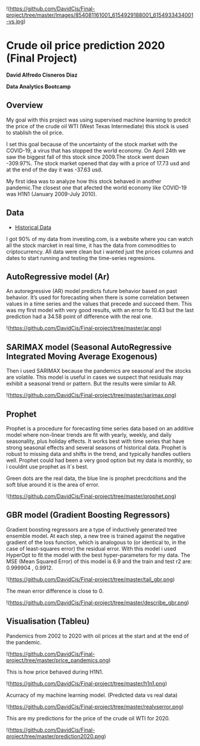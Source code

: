 !(https://github.com/DavidCis/Final-project/tree/master/Images/854081161001_6154929188001_6154933434001-vs.jpg)

# Crude oil price prediction 2020 (Final Project)

**David Alfredo Cisneros Diaz**

**Data Analytics Bootcamp**


## Overview

My goal with this project was using supervised machine learning to predcit the price of the crude oil WTI (West Texas Intermediate) this stock is used to stablish the oil price.

I set this goal because of the uncertainty of the stock market with the COVID-19, a virus that has stopped the world economy. On April 24th we saw the biggest fall of this stock since 2009.The stock went down -309.97%. The stock market opened that day with a price of 17.73 usd and at the end of the day it was -37.63 usd.

My first idea was to analyze how this stock behaved in another pandemic.The closest one that afected the world economy like COVID-19 was H1N1 (January 2009-July 2010).


##
## Data

* [Historical Data](https://mx.investing.com/commodities/crude-oil-historical-data)

I got 90% of my data from investing.com, is a website where you can watch all the stock marcket in real time, it has the data from commodities to criptocurrency.
All data were clean but i wanted just the prices columns and dates to start running and testing the time-series regresions.


##
## AutoRegressive model (Ar)

An autoregressive (AR) model predicts future behavior based on past behavior. It’s used for forecasting when there is some correlation between values in a time series and the values that precede and succeed them.
This was my first model with very good results, with an error fo 10.43 but the last prediction had a 34.58 point of difference with the real one.

!(https://github.com/DavidCis/Final-project/tree/master/ar.png)


##
## SARIMAX model (Seasonal AutoRegressive Integrated Moving Average Exogenous)

Then i used SARIMAX because the pandemics are seasonal and the stocks are volatile. This model is useful in cases we suspect that residuals may exhibit a seasonal trend or pattern.
But the results were similar to AR.

!(https://github.com/DavidCis/Final-project/tree/master/sarimax.png)

##
## Prophet

Prophet is a procedure for forecasting time series data based on an additive model where non-linear trends are fit with yearly, weekly, and daily seasonality, plus holiday effects. It works best with time series that have strong seasonal effects and several seasons of historical data. Prophet is robust to missing data and shifts in the trend, and typically handles outliers well.
Prophet could had been a very good option but my data is monthly, so i couldnt use prophet as it`s best.

Green dots are the real data, the blue line is prophet precdcitions and the soft blue around it is the area of error.

!(https://github.com/DavidCis/Final-project/tree/master/prophet.png)


##
## GBR model (Gradient Boosting Regressors)

Gradient boosting regressors are a type of inductively generated tree ensemble model. At each step, a new tree is trained against the negative gradient of the loss function, which is analogous to (or identical to, in the case of least-squares error) the residual error.
With this model i used HyperOpt to fit the model with the best hyper-parameters for my data.
The MSE (Mean Squared Error) of this model is 6.9 and the train and test r2 are: 0.999904 , 0.9912.

!(https://github.com/DavidCis/Final-project/tree/master/tail_gbr.png)

The mean error difference is close to 0.

!(https://github.com/DavidCis/Final-project/tree/master/describe_gbr.png)


##
## Visualisation (Tableu)

Pandemics from 2002 to 2020 with oil prices at the start and at the end of the pandemic.


!(https://github.com/DavidCis/Final-project/tree/master/price_pandemics.png)


This is how price behaved during H1N1.


!(https://github.com/DavidCis/Final-project/tree/master/h1n1.png)


Acurracy of my machine learning model. (Predicted data vs real data)


!(https://github.com/DavidCis/Final-project/tree/master/realvserror.png)


This are my predictions for the price of the crude oil WTI for 2020.


!(https://github.com/DavidCis/Final-project/tree/master/prediction2020.png)




